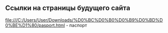 ## Ссылки на страницы будущего сайта ##
<file:///C:/Users/User/Downloads/%D0%BC%D0%B0%D0%B9%D0%BD%D0%BE%D1%80/pasport.html> - паспорт
